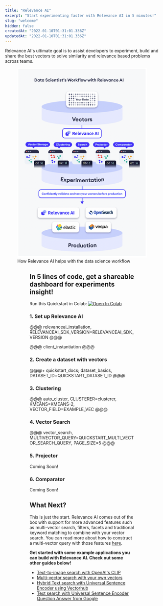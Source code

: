 ```yaml
---
title: "Relevance AI"
excerpt: "Start experimenting faster with Relevance AI in 5 minutes!"
slug: "welcome"
hidden: false
createdAt: "2022-01-10T01:31:01.336Z"
updatedAt: "2022-01-10T01:31:01.336Z"
---
```



Relevance AI's ultimate goal is to assist developers to experiment, build and share the best vectors to solve similarity and relevance based problems across teams.


<figure>
<img src="https://github.com/RelevanceAI/RelevanceAI-readme-docs/blob/v0.33.2-general-features/docs_template/_assets/RelevanceAI_DS_Workflow.png?raw=true"  width="450" alt="Relevance AI DS Workflow" />
<figcaption>How Relevance AI helps with the data science workflow</figcaption>
<figure>


## In 5 lines of code, get a shareable dashboard for experiments insight!

Run this Quickstart in Colab: [![Open In Colab](https://colab.research.google.com/assets/colab-badge.svg)](https://colab.research.google.com/github/RelevanceAI/RelevanceAI-readme-docs/blob/v0.33.2-general-features/docs/GETTING_STARTED/_notebooks/Intro_to_Relevance_AI.ipynb)

### 1. Set up Relevance AI

@@@ relevanceai_installation, RELEVANCEAI_SDK_VERSION=RELEVANCEAI_SDK_VERSION @@@


@@@ client_instantiation @@@

### 2. Create a dataset with vectors


@@@+ quickstart_docs; dataset_basics, DATASET_ID=QUICKSTART_DATASET_ID @@@


### 3. Clustering

@@@ auto_cluster,  CLUSTERER=clusterer, KMEANS=KMEANS-2,  VECTOR_FIELD=EXAMPLE_VEC @@@

### 4. Vector Search

@@@ vector_search, MULTIVECTOR_QUERY=QUICKSTART_MULTI_VECTOR_SEARCH_QUERY, PAGE_SIZE=5 @@@



### 5. Projector

Coming Soon!

### 6. Comparator

Coming Soon!


## What Next?
This is just the start. Relevance AI comes out of the box with support for more advanced features such as multi-vector search, filters, facets and traditional keyword matching to combine with your vector search. You can read more about how to construct a multi-vector query with those features [here](doc:vector-search-prerequisites).

**Get started with some example applications you can build with Relevance AI. Check out some other guides below!**
- [Text-to-image search with OpenAI's CLIP](doc:quickstart-text-to-image-search)
- [Multi-vector search with your own vectors](doc:search-with-your-own-vectors)
- [Hybrid Text search with Universal Sentence Encoder using Vectorhub](doc:quickstart-text-search)
- [Text search with Universal Sentence Encoder Question Answer from Google](doc:quickstart-question-answering)


